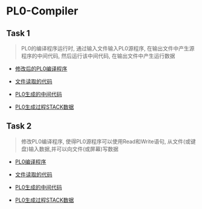 # PL0-Compiler

## Task 1
> PL0的编译程序运行时, 通过输入文件输入PL0源程序, 在输出文件中产生源程序的中间代码, 然后运行该中间代码, 在输出文件中产生运行数据


* [修改后的PL0编译程序](./task1/pl0_compile.pas)

* [文件读取的代码](./task1/pl0_read_code_1)

* [PL0生成的中间代码](./task1/pl0_listcode_1)

* [PL0生成过程STACK数据](./task1/pl0_stack_data_1)

## Task 2

> 修改PL0编译程序, 使得PL0源程序可以使用Read和Write语句, 从文件(或键盘)输入数据,并可以向文件(或屏幕)写数据

* [PL0编译程序](./task1/pl0_compile.pas)

* [文件读取的代码](./task1/pl0_read_code_1)

* [PL0生成的中间代码](./task1/pl0_listcode_1)

* [PL0生成过程STACK数据](./task1/pl0_stack_data_1)